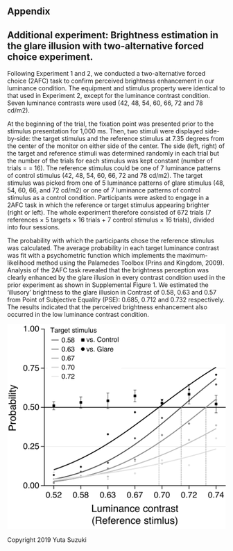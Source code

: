## Appendix 
## Additional experiment: Brightness estimation in the glare illusion with two-alternative forced choice experiment. 
Following Experiment 1 and 2, we conducted a two-alternative forced choice (2AFC) task to confirm perceived brightness enhancement in our luminance condition. The equipment and stimulus property were identical to that used in Experiment 2, except for the luminance contrast condition. Seven luminance contrasts were used (42, 48, 54, 60, 66, 72 and 78 cd/m2).

At the beginning of the trial, the fixation point was presented prior to the stimulus presentation for 1,000 ms. Then, two stimuli were displayed side-by-side: the target stimulus and the reference stimulus at 7.35 degrees from the center of the monitor on either side of the center. The side (left, right) of the target and reference stimuli was determined randomly in each trial but the number of the trials for each stimulus was kept constant (number of trials = = 16). The reference stimulus could be one of 7 luminance patterns of control stimulus (42, 48, 54, 60, 66, 72 and 78 cd/m2). The target stimulus was picked from one of 5 luminance patterns of glare stimulus (48, 54, 60, 66, and 72 cd/m2) or one of 7 luminance patterns of control stimulus as a control condition. Participants were asked to engage in a 2AFC task in which the reference or target stimulus appearing brighter (right or left). The whole experiment therefore consisted of 672 trials (7 references × 5 targets × 16 trials + 7 control stimulus × 16 trials), divided into four sessions. 

The probability with which the participants chose the reference stimulus was calculated. The average probability in each target luminance contrast was fit with a psychometric function which implements the maximum-likelihood method using the Palamedes Toolbox (Prins and Kingdom, 2009). Analysis of the 2AFC task revealed that the brightness perception was clearly enhanced by the glare illusion in every contrast condition used in the prior experiment as shown in Supplemental Figure 1. We estimated the ‘illusory’ brightness to the glare illusion in Contrast of 0.58, 0.63 and 0.57 from Point of Subjective Equality (PSE): 0.685, 0.712 and 0.732 respectively. The results indicated that the perceived brightness enhancement also occurred in the low luminance contrast condition.

![figure](./figure_sup.png)


Copyright 2019 Yuta Suzuki
